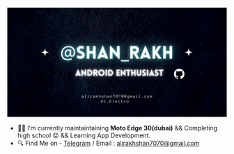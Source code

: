 ![](https://raw.githubusercontent.com/Rakhshan7070/Rakhshan7070/refs/heads/Profile/ProfileBanner.jpg)
- 👨‍💻 I’m currently maintaintaining **Moto Edge 30(dubai)** && Completing high school 😟 && Learning App Development.
- 🔍 Find Me on - [Telegram](https://t.me/shan_rakh) / Email : alirakhshan7070@gmail.com
<!--  
![](https://github-readme-stats.vercel.app/api/top-langs/?username=Rakhshan7070&theme=graywhite&hide_border=false&include_all_commits=false&count_private=false&layout=compact)![](https://github-readme-streak-stats.herokuapp.com?user=Rakhshan7070&theme=tokyonight-duo&border_radius=4&card_width=300&card_height=170)

**Rakhshan7070/Rakhshan7070** is a ✨ _special_ ✨ repository because its `README.md` (this file) appears on your GitHub profile.

Here are some ideas to get you started:
- 🌱 I’m currently learning science
- 👯 I’m looking to collaborate on ...
- 🤔 I’m looking for help with ...
- 💬 Ask me about ...
- 📫 How to reach me: ...
- 😄 Pronouns: ...
- ⚡ Fun fact: ...
-->
